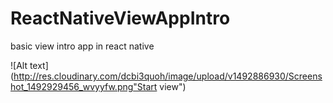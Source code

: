 # ReactNativeViewAppIntro
basic view intro app in react native





![Alt text](http://res.cloudinary.com/dcbi3quoh/image/upload/v1492886930/Screenshot_1492929456_wvyyfw.png"Start view")

